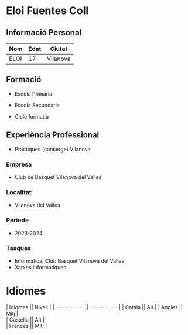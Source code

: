 # Eloi Fuentes Coll

## Informació Personal

| Nom      | Edat | Ciutat     |
|----------|------|------------|
| ELOI     | 17   | Vilanova   |

## Formació

- Escola Primaria

- Escola Secundaria

- Cicle formatiu

## Experiència Professional
- Practiques (conserge) Vilanova

### Empresa

- Club de Basquet Vilanova del Valles

### Localitat

- Vilanova del Valles

### Periode

- 2023-2024

### Tasques
- Informatica, Club Basquet Vilanova del Valles
- Xarxes Informatiques

# Idiomes
| Idiomes     || Nivell      | 
|-------------||-------------| 
| Catala      || Alt         | 
| Angles      || Mitj        |    
| Castella    || Alt         |  
| Frances     || Mitj        | 